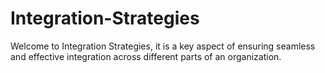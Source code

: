 # Integration-Strategies
Welcome to Integration Strategies, it is a key aspect of ensuring seamless and effective integration across different parts of an organization.
